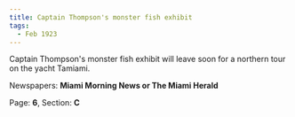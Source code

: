 ```yaml
---  
title: Captain Thompson's monster fish exhibit  
tags:  
  - Feb 1923  
---  
```

  
Captain Thompson's monster fish exhibit will leave soon for a northern tour on the yacht Tamiami.  
  
Newspapers: **Miami Morning News or The Miami Herald**  
  
Page: **6**, Section: **C** 
